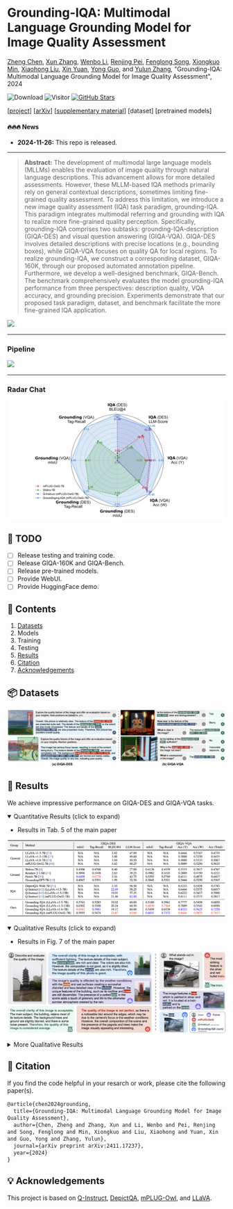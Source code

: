 
# Grounding-IQA: Multimodal Language Grounding Model for Image Quality Assessment

[Zheng Chen](https://zhengchen1999.github.io/), [Xun Zhang](https://scholar.google.com.hk/citations?hl=zh-CN&user=xCuW6LcAAAAJ), [Wenbo Li](https://fenglinglwb.github.io/), [Renjing Pei](https://orcid.org/0000-0001-7513-6576), [Fenglong Song](https://scholar.google.com/citations?hl=zh-CN&pli=1&user=WYDVk5oAAAAJ), [Xiongkuo Min](https://minxiongkuo.github.io/), [Xiaohong Liu](https://jhc.sjtu.edu.cn/~xiaohongliu/), [Xin Yuan](https://en.westlake.edu.cn/faculty/xin-yuan.html), [Yong Guo](https://www.guoyongcs.com/), and [Yulun Zhang](http://yulunzhang.com/), "Grounding-IQA: Multimodal Language Grounding Model for Image Quality Assessment", 2024

![Download](https://img.shields.io/github/downloads/zhengchen1999/Grounding-IQA/total?color=green&style=flat)
![Visitor](https://komarev.com/ghpvc/?username=zhengchen1999&label=visitor&color=blue&style=flat)
[![GitHub Stars](https://img.shields.io/github/stars/zhengchen1999/Grounding-IQA?style=social)](https://github.com/zhengchen1999/Grounding-IQA/stargazers)

[[project](https://zhengchen1999.github.io/Grounding-IQA-Web)] [[arXiv](https://arxiv.org/abs/2411.17237)] [[supplementary material](https://github.com/zhengchen1999/Grounding-IQA/releases/download/v1/Supplementary_Material.pdf)] [dataset] [pretrained models]



#### 🔥🔥🔥 News

- **2024-11-26:** This repo is released.

---

> **Abstract:** The development of multimodal large language models (MLLMs) enables the evaluation of image quality through natural language descriptions. This advancement allows for more detailed assessments. However, these MLLM-based IQA methods primarily rely on general contextual descriptions, sometimes limiting fine-grained quality assessment.
> To address this limitation, we introduce a new image quality assessment (IQA) task paradigm, grounding-IQA. This paradigm integrates multimodal referring and grounding with IQA to realize more fine-grained quality perception. Specifically, grounding-IQA comprises two subtasks: grounding-IQA-description (GIQA-DES) and visual question answering (GIQA-VQA). GIQA-DES involves detailed descriptions with precise locations (e.g., bounding boxes), while GIQA-VQA focuses on quality QA for local regions. To realize grounding-IQA, we construct a corresponding dataset, GIQA-160K, through our proposed automated annotation pipeline. Furthermore, we develop a well-designed benchmark, GIQA-Bench. The benchmark comprehensively evaluates the model grounding-IQA performance from three perspectives: description quality, VQA accuracy, and grounding precision. Experiments demonstrate that our proposed task paradigm, dataset, and benchmark facilitate the more fine-grained IQA application.

![](figs/Example.png)

---

### Pipeline

![](figs/Pipeline.png)

---

### Radar Chat

![](figs/Radar-Chat.png)

## 🔖 TODO

- [ ] Release testing and training code.
- [ ] Release GIQA-160K and GIQA-Bench.
- [ ] Release pre-trained models.
- [ ] Provide WebUI.
- [ ] Provide HuggingFace demo.

## 🔗 Contents

1. [Datasets](#datasets)
1. Models
1. Training
1. Testing
1. [Results](#results)
1. [Citation](#citation)
1. [Acknowledgements](#acknowledgements)

## <a name="datasets"></a>📦 Datasets

![](figs/Dataset.png)

## <a name="results"></a>🔎 Results

We achieve impressive performance on GIQA-DES and GIQA-VQA tasks.

<details open>
<summary>Quantitative Results (click to expand)</summary>

- Results in Tab. 5 of the main paper

<p align="center">
  <img width="900" src="figs/Quantitative.png">
</p>
</details>

<details open>
<summary>Qualitative Results (click to expand)</summary>

- Results in Fig. 7 of the main paper

<p align="center">
  <img width="900" src="figs/Qualitative-1.png">
</p>
<details>
<summary>More Qualitative Results</summary>


- More Results on GIQA-DES (Fig. 6 of the supplementary material)

<p align="center">
  <img width="900" src="figs/Qualitative-2.png">
</p>

- More Results on GIQA-VQA (Fig. 7 of the supplementary material)

<p align="center">
  <img width="900" src="figs/Qualitative-3.png">
</p>
</details>

</details>

## <a name="citation"></a>📎 Citation

If you find the code helpful in your resarch or work, please cite the following paper(s).

```
@article{chen2024grounding,
  title={Grounding-IQA: Multimodal Language Grounding Model for Image Quality Assessment},
  author={Chen, Zheng and Zhang, Xun and Li, Wenbo and Pei, Renjing and Song, Fenglong and Min, Xiongkuo and Liu, Xiaohong and Yuan, Xin and Guo, Yong and Zhang, Yulun},
  journal={arXiv preprint arXiv:2411.17237},
  year={2024}
}
```

## <a name="acknowledgements"></a>💡 Acknowledgements

This project is based on [Q-Instruct](https://github.com/Q-Future/Q-Instruct), [DepictQA](https://github.com/XPixelGroup/DepictQA), [mPLUG-Owl](https://github.com/X-PLUG/mPLUG-Owl), and [LLaVA](https://github.com/haotian-liu/LLaVA).

